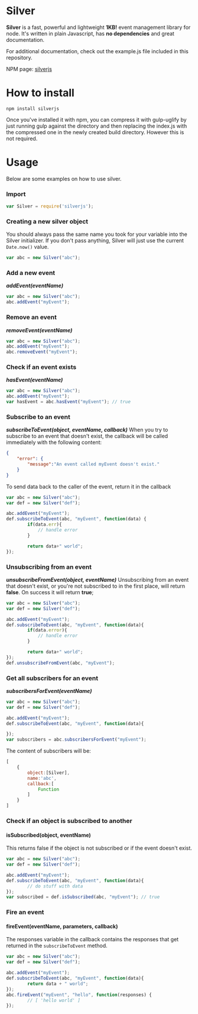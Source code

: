 # Silver
__Silver__ is a fast, powerful and lightweight __1KB!__ event management library for node. It's written in plain Javascript, has __no dependencies__ and great documentation.

For additional documentation, check out the example.js file included in this repository.

NPM page: [silverjs](https://www.npmjs.com/package/silverjs)

# How to install
```
npm install silverjs
```
Once you've installed it with npm, you can compress it with gulp-uglify by just running gulp against the directory and then replacing the index.js with the compressed one in the newly created build directory. However this is not required.

# Usage
Below are some examples on how to use silver.

### Import
```javascript
var Silver = require('silverjs');
```

### Creating a new silver object
You should always pass the same name you took for your variable into the Silver initializer. If you don't pass anything, Silver will just use the current ```Date.now()``` value.
```javascript
var abc = new Silver("abc");
```

### Add a new event
___addEvent(eventName)___
```javascript
var abc = new Silver("abc");
abc.addEvent("myEvent");
```

### Remove an event
___removeEvent(eventName)___
```javascript
var abc = new Silver("abc");
abc.addEvent("myEvent");
abc.removeEvent("myEvent");
```

### Check if an event exists
___hasEvent(eventName)___
```javascript
var abc = new Silver("abc");
abc.addEvent("myEvent");
var hasEvent = abc.hasEvent("myEvent"); // true
```

### Subscribe to an event
___subscribeToEvent(object, eventName, callback)___
When you try to subscribe to an event that doesn't exist, the callback will be called immediately with the following content:
```json
{
	"error": {
		"message":"An event called myEvent doesn't exist."
	}
}
```

To send data back to the caller of the event, return it in the callback
```javascript
var abc = new Silver("abc");
var def = new Silver("def");

abc.addEvent("myEvent");
def.subscribeToEvent(abc, "myEvent", function(data) {
        if(data.err){
			// handle error
		}

		return data+" world";
});
```

### Unsubscribing from an event
___unsubscribeFromEvent(object, eventName)___
Unsubscribing from an event that doesn't exist, or you're not subscribed to in the first place, will return __false__. On success it will return __true__;
```javascript
var abc = new Silver("abc");
var def = new Silver("def");

abc.addEvent("myEvent");
def.subscribeToEvent(abc, "myEvent", function(data){
        if(data.error){
			// handle error
		}

		return data+" world";
});
def.unsubscribeFromEvent(abc, "myEvent");
```

### Get all subscribers for an event
___subscribersForEvent(eventName)___
```javascript
var abc = new Silver("abc");
var def = new Silver("def");

abc.addEvent("myEvent");
def.subscribeToEvent(abc, "myEvent", function(data){

});
var subscribers = abc.subscribersForEvent("myEvent");
```
The content of subscribers will be:
```javascript
[
	{
		object:[Silver],
		name:'abc',
		callback:[
			Function
		]
	}
]
```

### Check if an object is subscribed to another
#### isSubscribed(object, eventName)
This returns false if the object is not subscribed or if the event doesn't exist.
```javascript
var abc = new Silver("abc");
var def = new Silver("def");

abc.addEvent("myEvent");
def.subscribeToEvent(abc, "myEvent", function(data){
        // do stuff with data
});
var subscribed = def.isSubscribed(abc, "myEvent"); // true
```

### Fire an event
#### fireEvent(eventName, parameters, callback)
The responses variable in the callback contains the responses that get returned in the ```subscribeToEvent``` method.
```javascript
var abc = new Silver("abc");
var def = new Silver("def");

abc.addEvent("myEvent");
def.subscribeToEvent(abc, "myEvent", function(data){
        return data + " world";
});
abc.fireEvent("myEvent", "hello", function(responses) {
        // [ 'hello world' ]
});
```
